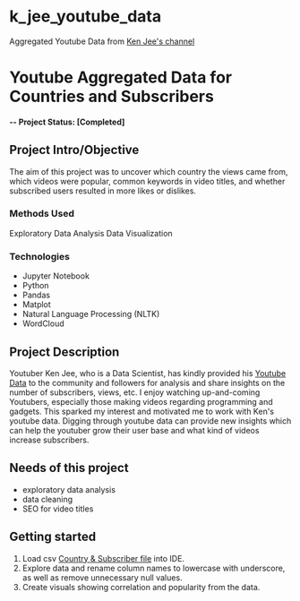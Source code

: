 # k_jee_youtube_data
Aggregated Youtube Data from [Ken Jee's channel](https://www.youtube.com/c/KenJee1)



# Youtube Aggregated Data for Countries and Subscribers



#### -- Project Status: [Completed]



## Project Intro/Objective
The aim of this project was to uncover which country the views came from, which videos were popular, common keywords in video titles, and whether subscribed users resulted in more likes or dislikes. 



### Methods Used
Exploratory Data Analysis
Data Visualization



### Technologies
* Jupyter Notebook
* Python
* Pandas
* Matplot
* Natural Language Processing (NLTK)
* WordCloud



## Project Description
Youtuber Ken Jee, who is a Data Scientist, has kindly provided his [Youtube Data](https://www.kaggle.com/datasets/kenjee/ken-jee-youtube-data/download) to the community and followers for analysis and share insights on the number of subscribers, views, etc. 
I enjoy watching up-and-coming Youtubers, especially those making videos regarding programming and gadgets. This sparked my interest and motivated me to work with Ken's youtube data. Digging through youtube data can provide new insights which can help the youtuber grow their user base and what kind of videos increase subscribers.



## Needs of this project
- exploratory data analysis
- data cleaning
- SEO for video titles



## Getting started
1. Load csv [Country & Subscriber file](https://github.com/Vitz2007/k_jee_youtube_data/blob/main/data/Aggregated_Metrics_By_Country_And_Subscriber_Status.csv) into IDE.
2. Explore data and rename column names to lowercase with underscore, as well as remove unnecessary null values.
3. Create visuals showing correlation and popularity from the data.
